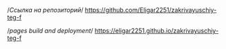 /*Ссылка на репозиторий*/
https://github.com/Eligar2251/zakrivayuschiy-teg-f

/*pages build and deployment*/
https://eligar2251.github.io/zakrivayuschiy-teg-f